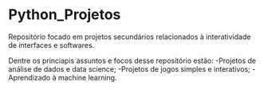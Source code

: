# Python_Projetos
 Repositório focado em projetos secundários relacionados à interatividade de interfaces e softwares.

 Dentre os princiapis assuntos e focos desse repositório estão:
 -Projetos de análise de dados e data science;
 -Projetos de jogos simples e interativos;
 -Aprendizado à machine learning.
